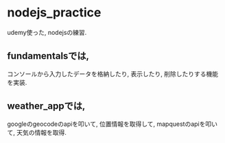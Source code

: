 # nodejs_practice
udemy使った, nodejsの練習.
## fundamentalsでは,
コンソールから入力したデータを格納したり, 表示したり, 削除したりする機能を実装.
## weather_appでは,
googleのgeocodeのapiを叩いて, 位置情報を取得して, mapquestのapiを叩いて, 天気の情報を取得.
